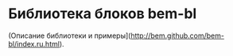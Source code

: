 Библиотека блоков bem-bl
========================

(Описание библиотеки и примеры](http://bem.github.com/bem-bl/index.ru.html).

